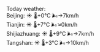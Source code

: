 Today weather:  
Beijing: ☀️ 🌡️+0°C 🌬️→7km/h  
Tianjin: ☀️ 🌡️+7°C 🌬️↘0km/h  
Shijiazhuang: ☀️ 🌡️+9°C 🌬️→7km/h  
Tangshan: ☀️ 🌡️+3°C 🌬️→10km/h  
